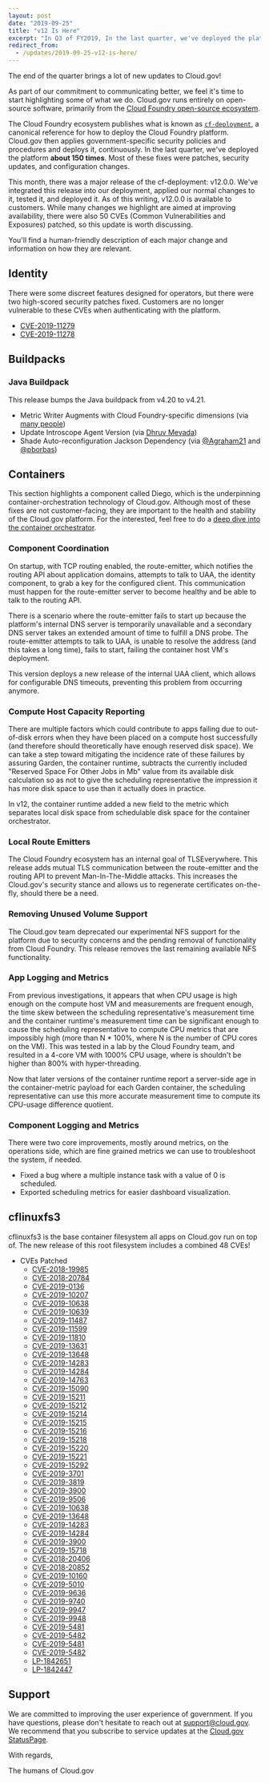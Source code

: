 ```yaml
---
layout: post
date: "2019-09-25"
title: "v12 Is Here" 
excerpt: "In Q3 of FY2019, In the last quarter, we've deployed the platform **about 150 times**. Most of these fixes were patches, security updates, and configuration changes. This month, there was a major release of the cf-deployment: v12.0.0. We've integrated this release into our deployment, applied our normal changes to it, tested it, and deployed it."
redirect_from:
  - /updates/2019-09-25-v12-is-here/
---
```


The end of the quarter brings a lot of new updates to Cloud.gov!

As part of our commitment to communicating better, we feel it's time to start highlighting some of what we do. Cloud.gov runs entirely on open-source software, primarily from the [Cloud Foundry open-source ecosystem](https://www.cloudfoundry.org/).

The Cloud Foundry ecosystem publishes what is known as [`cf-deployment`](https://github.com/cloudfoundry/cf-deployment), a canonical reference for how to deploy the Cloud Foundry platform. Cloud.gov then applies government-specific security policies and procedures and deploys it, continuously. In the last quarter, we've deployed the platform **about 150 times**. Most of these fixes were patches, security updates, and configuration changes.

This month, there was a major release of the cf-deployment: v12.0.0. We've integrated this release into our deployment, applied our normal changes to it, tested it, and deployed it. As of this writing, v12.0.0 is available to customers. While many changes we highlight are aimed at improving availability, there were also 50 CVEs (Common Vulnerabilities and Exposures) patched, so this update is worth discussing.

You'll find a human-friendly description of each major change and information on how they are  relevant.

## Identity

There were some discreet features designed for operators, but there were two high-scored security patches fixed. Customers are no longer vulnerable to these CVEs when authenticating with the platform.

* [CVE-2019-11279](https://nvd.nist.gov/vuln/detail/CVE-2019-11279)
* [CVE-2019-11278](https://nvd.nist.gov/vuln/detail/CVE-2019-11278)

## Buildpacks

### Java Buildpack

This release bumps the Java buildpack from v4.20 to v4.21.

* Metric Writer Augments with Cloud Foundry-specific dimensions (via [many people](https://github.com/cloudfoundry/java-buildpack/issues/644))
* Update Introscope Agent Version (via [Dhruv Mevada](https://github.com/cloudfoundry/java-buildpack/pull/739))
* Shade Auto-reconfiguration Jackson Dependency (via [@Agraham21](https://github.com/cloudfoundry/java-buildpack-auto-reconfiguration/issues/69) and [@pborbas](https://github.com/cloudfoundry/java-buildpack/issues/742))

## Containers

This section highlights a component called Diego, which is the underpinning container-orchestration technology of Cloud.gov. Although most of these fixes are not customer-facing, they are important to the health and stability of the Cloud.gov platform. For the interested, feel free to do a [deep dive into the container orchestrator](https://github.com/cloudfoundry/diego-design-notes).

### Component Coordination

On startup, with TCP routing enabled, the route-emitter, which notifies the routing API about application domains, attempts to talk to UAA, the identity component, to grab a key for the configured client. This communication must happen for the route-emitter server to become healthy and be able to talk to the routing API.

There is a scenario where the route-emitter fails to start up because the platform's internal DNS server is temporarily unavailable and a secondary DNS server takes an extended amount of time to fulfill a DNS probe. The route-emitter attempts to talk to UAA, is unable to resolve the address (and this takes a long time), fails to start, failing the container host VM's deployment.

This version deploys a new release of the internal UAA client, which allows for configurable DNS timeouts, preventing this problem from occurring anymore.

### Compute Host Capacity Reporting

There are multiple factors which could contribute to apps failing due to out-of-disk errors when they have been placed on a compute host successfully (and therefore should theoretically have enough reserved disk space). We can take a step toward mitigating the incidence rate of these failures by assuring Garden, the container runtime, subtracts the currently included "Reserved Space For Other Jobs in Mb" value from its available disk calculation so as not to give the scheduling representative the impression it has more disk space to use than it actually does in practice.

In v12, the container runtime added a new field to the metric which separates local disk space from schedulable disk space for the container orchestrator.

### Local Route Emitters

The Cloud Foundry ecosystem has an internal goal of TLSEverywhere. This release adds mutual TLS communication between the route-emitter and the routing API to prevent Man-In-The-Middle attacks. This increases the Cloud.gov's security stance and allows us to regenerate certificates on-the-fly, should there be a need.

### Removing Unused Volume Support

The Cloud.gov team deprecated our experimental NFS support for the platform due to security concerns and the pending removal of functionality from Cloud Foundry. This release removes the last remaining available NFS functionality.

### App Logging and Metrics

From previous investigations, it appears that when CPU usage is high enough on the compute host VM and measurements are frequent enough, the time skew between the scheduling representative's measurement time and the container runtime's measurement time can be significant enough to cause the scheduling representative to compute CPU metrics that are impossibly high (more than N * 100%, where N is the number of CPU cores on the VM). This was tested in a lab by the Cloud Foundry team, and resulted in a 4-core VM with 1000% CPU usage, where is shouldn't be higher than 800% with hyper-threading.

Now that later versions of the container runtime report a server-side age in the container-metric payload for each Garden container, the scheduling representative can use this more accurate measurement time to compute its CPU-usage difference quotient.

### Component Logging and Metrics

There were two core improvements, mostly around metrics, on the operations side, which are fine grained metrics we can use to troubleshoot the system, if needed.

* Fixed a bug where a multiple instance task with a value of 0 is scheduled.
* Exported scheduling metrics for easier dashboard visualization.

## cflinuxfs3

cflinuxfs3 is the base container filesystem all apps on Cloud.gov run on top of. The new release of this root filesystem includes a combined 48 CVEs!

* CVEs Patched
  * [CVE-2018-19985](https://people.canonical.com/~ubuntu-security/cve/CVE-2018-19985)
  * [CVE-2018-20784](https://people.canonical.com/~ubuntu-security/cve/CVE-2018-20784)
  * [CVE-2019-0136](https://people.canonical.com/~ubuntu-security/cve/CVE-2019-0136)
  * [CVE-2019-10207](https://people.canonical.com/~ubuntu-security/cve/CVE-2019-10207)
  * [CVE-2019-10638](https://people.canonical.com/~ubuntu-security/cve/CVE-2019-10638)
  * [CVE-2019-10639](https://people.canonical.com/~ubuntu-security/cve/CVE-2019-10639)
  * [CVE-2019-11487](https://people.canonical.com/~ubuntu-security/cve/CVE-2019-11487)
  * [CVE-2019-11599](https://people.canonical.com/~ubuntu-security/cve/CVE-2019-11599)
  * [CVE-2019-11810](https://people.canonical.com/~ubuntu-security/cve/CVE-2019-11810)
  * [CVE-2019-13631](https://people.canonical.com/~ubuntu-security/cve/CVE-2019-13631)
  * [CVE-2019-13648](https://people.canonical.com/~ubuntu-security/cve/CVE-2019-13648)
  * [CVE-2019-14283](https://people.canonical.com/~ubuntu-security/cve/CVE-2019-14283)
  * [CVE-2019-14284](https://people.canonical.com/~ubuntu-security/cve/CVE-2019-14284)
  * [CVE-2019-14763](https://people.canonical.com/~ubuntu-security/cve/CVE-2019-14763)
  * [CVE-2019-15090](https://people.canonical.com/~ubuntu-security/cve/CVE-2019-15090)
  * [CVE-2019-15211](https://people.canonical.com/~ubuntu-security/cve/CVE-2019-15211)
  * [CVE-2019-15212](https://people.canonical.com/~ubuntu-security/cve/CVE-2019-15212)
  * [CVE-2019-15214](https://people.canonical.com/~ubuntu-security/cve/CVE-2019-15214)
  * [CVE-2019-15215](https://people.canonical.com/~ubuntu-security/cve/CVE-2019-15215)
  * [CVE-2019-15216](https://people.canonical.com/~ubuntu-security/cve/CVE-2019-15216)
  * [CVE-2019-15218](https://people.canonical.com/~ubuntu-security/cve/CVE-2019-15218)
  * [CVE-2019-15220](https://people.canonical.com/~ubuntu-security/cve/CVE-2019-15220)
  * [CVE-2019-15221](https://people.canonical.com/~ubuntu-security/cve/CVE-2019-15221)
  * [CVE-2019-15292](https://people.canonical.com/~ubuntu-security/cve/CVE-2019-15292)
  * [CVE-2019-3701](https://people.canonical.com/~ubuntu-security/cve/CVE-2019-3701)
  * [CVE-2019-3819](https://people.canonical.com/~ubuntu-security/cve/CVE-2019-3819)
  * [CVE-2019-3900](https://people.canonical.com/~ubuntu-security/cve/CVE-2019-3900)
  * [CVE-2019-9506](https://people.canonical.com/~ubuntu-security/cve/CVE-2019-9506)
  * [CVE-2019-10638](https://people.canonical.com/~ubuntu-security/cve/CVE-2019-10638)
  * [CVE-2019-13648](https://people.canonical.com/~ubuntu-security/cve/CVE-2019-13648)
  * [CVE-2019-14283](https://people.canonical.com/~ubuntu-security/cve/CVE-2019-14283)
  * [CVE-2019-14284](https://people.canonical.com/~ubuntu-security/cve/CVE-2019-14284)
  * [CVE-2019-3900](https://people.canonical.com/~ubuntu-security/cve/CVE-2019-3900)
  * [CVE-2019-15718](https://people.canonical.com/~ubuntu-security/cve/CVE-2019-15718)
  * [CVE-2018-20406](https://people.canonical.com/~ubuntu-security/cve/CVE-2018-20406)
  * [CVE-2018-20852](https://people.canonical.com/~ubuntu-security/cve/CVE-2018-20852)
  * [CVE-2019-10160](https://people.canonical.com/~ubuntu-security/cve/CVE-2019-10160)
  * [CVE-2019-5010](https://people.canonical.com/~ubuntu-security/cve/CVE-2019-5010)
  * [CVE-2019-9636](https://people.canonical.com/~ubuntu-security/cve/CVE-2019-9636)
  * [CVE-2019-9740](https://people.canonical.com/~ubuntu-security/cve/CVE-2019-9740)
  * [CVE-2019-9947](https://people.canonical.com/~ubuntu-security/cve/CVE-2019-9947)
  * [CVE-2019-9948](https://people.canonical.com/~ubuntu-security/cve/CVE-2019-9948)
  * [CVE-2019-5481](https://people.canonical.com/~ubuntu-security/cve/CVE-2019-5481)
  * [CVE-2019-5482](https://people.canonical.com/~ubuntu-security/cve/CVE-2019-5482)
  * [CVE-2019-5481](https://people.canonical.com/~ubuntu-security/cve/CVE-2019-5481)
  * [CVE-2019-5482](https://people.canonical.com/~ubuntu-security/cve/CVE-2019-5482)
  * [LP-1842651](https://launchpad.net/bugs/1842651)
  * [LP-1842447](https://launchpad.net/bugs/1842447)

## Support

We are committed to improving the user experience of government. If you have questions, please don't hesitate to reach out at [support@cloud.gov](mailto:support@cloud.gov). We recommend that you subscribe to service updates at the [Cloud.gov StatusPage](https://cloudgov.statuspage.io/).

With regards,

The humans of Cloud.gov
